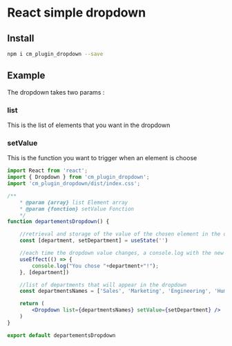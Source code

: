 # React simple dropdown

## Install

```bash
npm i cm_plugin_dropdown --save
```

## Example

The dropdown takes two params : 

### list
This is the list of elements that you want in the dropdown

### setValue
This is the function you want to trigger when an element is choose 

```jsx
import React from 'react';
import { Dropdown } from 'cm_plugin_dropdown';
import 'cm_plugin_dropdown/dist/index.css';

/**
	* @param {array} list Element array
	* @param {fonction} setValue Fonction
	*/
function departementsDropdown() {

    //retrieval and storage of the value of the chosen element in the dropdown
    const [department, setDepartment] = useState('')

    //each time the dropdown value changes, a console.log with the new value will be displayed
    useEffect(() => {
        console.log("You chose "+department+"!");
    }, [department])

    //list of departments that will appear in the dropdown
    const departmentsNames = ['Sales', 'Marketing', 'Engineering', 'Human Ressources', 'Legal']

    return (
        <Dropdown list={departmentsNames} setValue={setDepartment} />
    )
}

export default departementsDropdown
